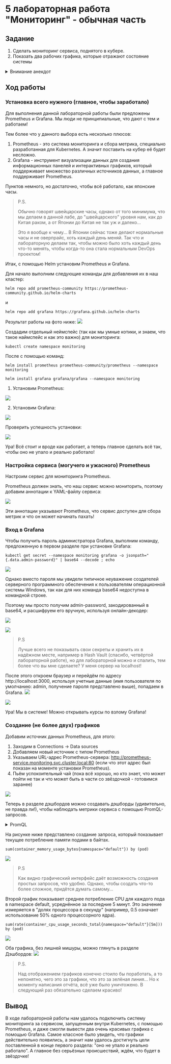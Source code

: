 # 5 лабораторная работа "Мониторинг" - обычная часть

## Задание

1. Сделать мониторинг сервиса, поднятого в кубере.
2. Показать два рабочих графика, которые отражают состояние системы

<details>

<summary>Внимание анекдот</summary>

Преподаватель: Повторяй за мной. Показать

Студент: Показать

Преподаватель: Хотя бы

Студент: Хотя бы

Преподаватель: Два рабочих графика

Студент: Два рабочих графика

Преподаватель: Показать хотя бы два рабочих графика

Студент: Показать два рабочих графика

</details>

## Ход работы

### Установка всего нужного (главное, чтобы заработало)

Для выполнения данной лабораторной работы были предложены Prometheus и Grafana. Мы люди не принципиальные, что дают с тем и работаем!

Тем более что у данного выбора есть несколько плюсов:
1. Prometheus - это система мониторинга и сбора метрика, специально разработанная для Kubernetes. А значит поставить на кубер её будет несложно.
2. Grafana - инструмент визуализации данных для создания информационных панелей и интерактивных графиков, который поддерживает множество различных источников данных, а главное поддерживает Prometheus.

Пунктов немного, но достаточно, чтобы всё работало, как японские часы.

> P.S.
> 
> Обычно говорят швейцарские часы, однако от того минимума, что мы делаем в данной лабе, до "швейцарского" уровня нам, как до Китая раком, а от Японии до Китая не так уж и далеко...
> 
> Это я вообще к чему... В Японии сейчас тоже делают нормальные часы и не оверпрайс, хоть каждый день меняй. Так что и лабораторную делаем так, чтобы можно было хоть каждый день что-то менять, чтобы когда-то она стала нормальным DevOps проектом!

Итак, с помощью Helm установим Prometheus и Grafana. 

Для начало выполним следующие команды для добавления их в наш кластер:

```
helm repo add prometheus-community https://prometheus-community.github.io/helm-charts
```
и
```
helm repo add grafana https://grafana.github.io/helm-charts
```
Результат работы на фото ниже:
![](images/1.png)

Создадим отдельный неймспейс (так как мы умные котики, и знаем, что такое наймспейс и как это важно) для мониторинга:
```
kubectl create namespace monitoring
```

После с помощью команд:

```
helm install prometheus prometheus-community/prometheus --namespace monitoring
```

```
helm install grafana grafana/grafana --namespace monitoring
```

1. Установим Prometheus:

![](images/2.png)

2. Установим Grafana:

![](images/3.png)

Проверить успешность установки:

![](images/4.png)

Ура! Всё стоит и вроде как работает, а теперь главное сделать всё так, чтобы оно не упало и реально работало! 

### Настройка сервиса (могучего и ужасного) Prometheus

Настроим сервис для мониторинга Prometheus. 

Prometheus должен знать, что наш сервис можно мониторить, поэтому добавим аннотации к YAML-файлу сервиса:

![](images/5.png)

Эти аннотации указывают Prometheus, что сервис доступен для сбора метрик и что он может начинать пахать!

### Вход в Grafana

Чтобы получить пароль администратора Grafana, выполним команду, предложенную в первом разделе при установке Grafana:

```
kubectl get secret --namespace monitoring grafana -o jsonpath="{.data.admin-password}" | base64 --decode ; echo
```

![](images/7_1.png)

Однако вместо пароля мы увидели типичное неуважение создателей серверного программного обеспечения к пользователям операционной системы Windows, так как для них команда base64 недоступна в командной строке.

Поэтому мы просто получим admin-password, закодированный в base64, и расшифруем его вручную, используя онлайн-декодер:

![](images/7_2.png)

![](images/8.png)

> P.S
> 
> Лучше всего не показывать свои секреты и хранить их в надёжном месте, например в Hash Vault (спасибо, четвёртой лабораторной работе), но для лабораторной можно и спалить, тем более что вы мне сделаете? У меня сервер на localhost!

После этого откроем браузер и перейдём по адресу http://localhost:3000, используя учетные данные 
(имя пользователя по умолчанию: admin, получение пароля представлено выше), попадаем в Grafana.
![](images/6.png)

![](images/9.png)

Ура! Мы в системе! Можно открывать курсы по взлому Grafana!

### Создание (не более двух) графиков

Добавим источник данных Prometheus, для этого:
1. Заходим в Connections -> Data sources
2. Добавляем новый источник с типом Prometheus
3. Указываем URL-адрес Prometheus-сервера: http://prometheus-service.monitoring.svc.cluster.local:80 (если что этот адрес был показан на моменте установки Prometheus).
4. Пьём успокоительный чай (пока всё хорошо, но кто знает, что может пойти не так и что может быть в части со звёздочкой - готовимся заранее)

![](images/10.png)

Теперь в разделе дэшбордов можно создавать дэшборды (удивительно, не правда ли!), чтобы наблюдать метрики сервиса с помощью PromQL-запросов.

<details>

<summary>PromQL</summary>

PromQL (Prometheus Query Language) - язык запросов для системы мониторинга Prometheus. Он позволяет извлекать, фильтровать и агрегировать метрики, чтобы получить информацию о производительности и статусе систем.

Позволяет:
- Выбирать конкретные метрики по имени и меткам.
- Фильтровать метрики по значениям меток и временным интервалам.
- Агрегировать метрики (например, суммировать, вычислять среднее значение).
- Использовать арифметические операции и логические операторы.
- Использовать встроенные функции (например, rate(), irate(), increase(), quantile()).

В общем, если когда-то работали с SQL-запросами, то здесь почти ничего нового по логике - нет, только по синтаксису.

</details>

На рисунке ниже представлено создание запроса, который показывает текущее потребление памяти подами в байтах.
```
sum(container_memory_usage_bytes{namespace="default"}) by (pod)
```
![](images/11.png)

> P.S
> 
> Как видно графический интерфейс даёт возможность создания простых запросов, что удобно. Однако, чтобы создать что-то более сложное, придётся думать самому...

Второй график показывает среднее потребление CPU для каждого пода в namespace default, усреднённое за последние 5 минут. Это значение измеряется в "долях процессора в секунду" (например, 0.5 означает использование 50% одного процессорного ядра).
```
sum(rate(container_cpu_usage_seconds_total{namespace="default"}[5m])) by (pod)
```
![](images/12.png)

Оба графика, без лишней мишуры, можно глянуть в разделе Дэшбордов:
![](images/13.png)

> P.S.
>
> Над отображением графиков конечно стоило бы поработать, а то непонятно, чего это за графики, что это за зелёная линия... Но к моменту написания отчёта, всё уже было уничтожено. В следующий раз обязательно сделаем красиво!

## Вывод

В ходе лабораторной работы нам удалось подключить систему мониторинга за сервисом, запущенным внутри Kubernetes, с помощью Prometheus, и даже смогли вывести два очень красивых графика с помощью Grafana. Самое классное было увидеть, что графики действительно появились, а значит нам удалось достигнуть цели поставленной в конце первого раздела: "оно не упало и реально работало". А главное без серьёзных происшествий, ждём, что будет в звёздочке!
